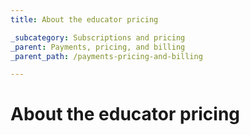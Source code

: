 ```yaml
---
title: About the educator pricing

_subcategory: Subscriptions and pricing
_parent: Payments, pricing, and billing
_parent_path: /payments-pricing-and-billing

---
```

# About the educator pricing